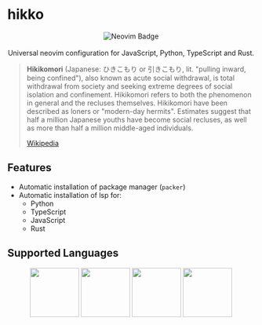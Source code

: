 # hikko

<div style="flex" align="center">
  <img src="https://img.shields.io/badge/neovim-v0.8.0--dev--nightly--1-green" alt="Neovim Badge">
</div>
<br>
<div style="flex" align="center">
  Universal neovim configuration for JavaScript, Python, TypeScript and Rust.
</div>

> **Hikikomori** (Japanese: ひきこもり or 引きこもり, lit. "pulling inward, being confined"), also known as acute social withdrawal, is total withdrawal from society and seeking extreme degrees of social isolation and confinement. Hikikomori refers to both the phenomenon in general and the recluses themselves. Hikikomori have been described as loners or "modern-day hermits". Estimates suggest that half a million Japanese youths have become social recluses, as well as more than half a million middle-aged individuals.
>
> [Wikipedia](https://en.wikipedia.org/wiki/Hikikomori)

## Features
- Automatic installation of package manager (`packer`)
- Automatic installation of lsp for:
  - Python
  - TypeScript
  - JavaScript
  - Rust


## Supported Languages
<div style="flex" align="center">
  <img width="100" src="https://cdn.jsdelivr.net/gh/devicons/devicon/icons/typescript/typescript-original.svg" />
  <img width="100" src="https://cdn.jsdelivr.net/gh/devicons/devicon/icons/javascript/javascript-original.svg" />
  <img width="100" src="https://cdn.jsdelivr.net/gh/devicons/devicon/icons/python/python-original.svg" />
  <img width="100" src="https://cdn.jsdelivr.net/gh/devicons/devicon/icons/rust/rust-plain.svg" />
</div>

